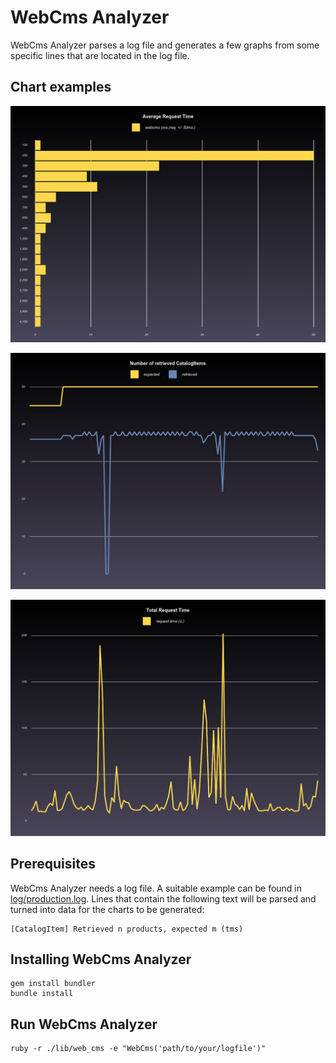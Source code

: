 # WebCms Analyzer

WebCms Analyzer parses a log file and generates a few graphs from some
specific lines that are located in the log file.

## Chart examples

![average_request_time](graphs/average_request_time.png)

![number_of_retrieved_catalogitems](graphs/number_of_retrieved_catalogitems.png)

![total_request_time](graphs/total_request_time.png)

## Prerequisites

WebCms Analyzer needs a log file. A suitable example can be found in
[log/production.log](log/production.log).
Lines that contain the following text will be parsed and turned into
data for the charts to be generated:

    [CatalogItem] Retrieved n products, expected m (tms)

## Installing WebCms Analyzer

    gem install bundler
    bundle install

## Run WebCms Analyzer
    ruby -r ./lib/web_cms -e "WebCms('path/to/your/logfile')"

